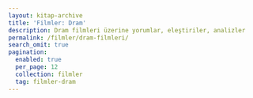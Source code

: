 ```yaml
---
layout: kitap-archive
title: 'Filmler: Dram'
description: Dram filmleri üzerine yorumlar, eleştiriler, analizler
permalink: /filmler/dram-filmleri/
search_omit: true
pagination: 
  enabled: true
  per_page: 12
  collection: filmler
  tag: filmler-dram
---
```


